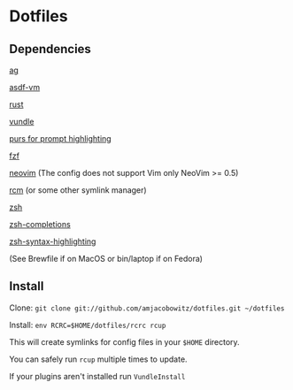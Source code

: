 # Dotfiles

Dependencies
------------
[ag](https://github.com/ggreer/the_silver_searcher)

[asdf-vm](https://github.com/asdf-vm/asdf)

[rust](https://www.rust-lang.org/tools/install)

[vundle](https://github.com/VundleVim/Vundle.vim#quick-start)

[purs for prompt highlighting](https://github.com/xcambar/purs)

[fzf](https://github.com/junegunn/fzf)

[neovim](https://neovim.io/) (The config does not support Vim only NeoVim >= 0.5)

[rcm](https://github.com/thoughtbot/rcm) (or some other symlink manager)

[zsh](https://www.zsh.org/)

[zsh-completions](https://github.com/zsh-users/zsh-completions)

[zsh-syntax-highlighting](https://github.com/zsh-users/zsh-syntax-highlighting)

(See Brewfile if on MacOS or bin/laptop if on Fedora)

Install
-------
Clone: `git clone git://github.com/amjacobowitz/dotfiles.git ~/dotfiles`

Install: `env RCRC=$HOME/dotfiles/rcrc rcup`

This will create symlinks for config files in your `$HOME` directory.

You can safely run `rcup` multiple times to update.

If your plugins aren't installed run `VundleInstall`
